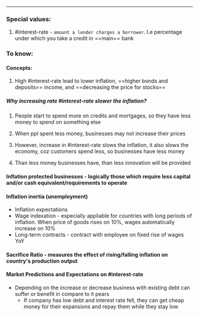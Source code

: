 ***
### Special values:
1. #interest-rate - `amount a lender charges a borrower`. I.e percentage under which you take a credit in ==main== bank

### To know:

#### Concepts:

1. High #interest-rate lead to lower inflation, ==higher bonds and deposits== income, and ==decreasing the price for stocks== 

##### Why increasing rate #interest-rate slower the inflation? 
1. People start to spend more on credits and mortgages, so they have less money to spend on something else 
2. When ppl spent less money, businesses may not increase their prices

3. However,  increase in #interest-rate slows the inflation, it also slows the economy, coz customers spend less, so businesses have less money 
4. Than less money businesses have, than less innovation will be provided 

#### Inflation protected businesses - logically those which require less capital and/or cash equivalent/requirements to operate 

#### Inflation inertia (unemployment)
- Inflation expectations
- Wage indexation - especially appliable for countries with long periods of inflation. When price of goods rises on 10%, wages automatically increase on 10% 
- Long-term contracts - contract with employee on fixed rise of wages YoY

#### Sacrifice Ratio - measures the effect of rising/falling inflation on country's production output  

#### Market Predictions and Expectations on #interest-rate 
- Depending on the increase or decrease business with existing debt can suffer or benefit in compare to it pears
	- If company has low debt and interest rate fell, they can get cheap money for their expansions and repay them while they stay low 